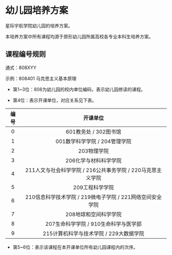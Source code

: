 # 幼儿园培养方案

星际宇航学院幼儿园的培养方案。

本培养方案中所有课程均源于原形幼儿园所属高校各专业本科生培养方案。

## 课程编号规则

通式：808XYY

示例：808401 马克思主义基本原理

- 第1~3位：808为幼儿园的校内单位编码，表示幼儿园修读的课程。

- 第4位：表示开课单位，对应关系见下表。

| 编号 | 开课单位 |
| :-: | :-: |
| 0 | 601教务处 / 302图书馆 |
| 1 | 001数学科学学院 / 204管理学院 |
| 2 | 203物理学院 |
| 3 | 206化学与材料科学学院 |
| 4 | 211人文与社会科学学院 / 216公共事务学院 / 220马克思主义学院 |
| 5 | 209工程科学学院 |
| 6 | 210信息科学技术学院 / 219微电子学院 / 221网络空间安全学院 |
| 7 | 208地球和空间科学学院 |
| 8 | 207生命科学学院 / 910生命科学与医学部 |
| 9 | 215计算机科学与技术学院 / 229大数据学院 |

- 第5~6位：表示该课程在本开课单位所有幼儿园课程内的次序。
